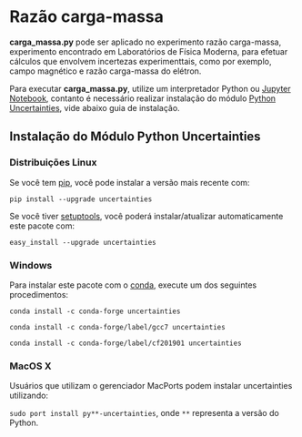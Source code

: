 # Razão carga-massa

**carga_massa.py** pode ser aplicado no experimento razão carga-massa, experimento encontrado em Laboratórios de Física Moderna, para efetuar cálculos que envolvem incertezas experimenttais, como por exemplo, campo magnético e razão carga-massa do elétron.

Para executar **carga_massa.py**, utilize um interpretador Python ou [Jupyter Notebook](https://jupyter.org/), contanto é necessário realizar instalação do módulo [Python Uncertainties](https://pythonhosted.org/uncertainties/), vide abaixo guia de instalação. 

## Instalação do Módulo Python Uncertainties

### Distribuições Linux

Se você tem [pip](https://pypi.org/project/pip/), você pode instalar a versão mais recente com:

```pip install --upgrade uncertainties```

Se você tiver [setuptools](https://pypi.org/project/setuptools/), você poderá instalar/atualizar automaticamente este pacote 
com:

```easy_install --upgrade uncertainties```

### Windows

Para instalar este pacote com o [conda](https://pypi.org/project/pip/), execute um dos seguintes procedimentos:

```conda install -c conda-forge uncertainties``` 

```conda install -c conda-forge/label/gcc7 uncertainties``` 

```conda install -c conda-forge/label/cf201901 uncertainties```

### MacOS X

 Usuários que utilizam o gerenciador MacPorts podem instalar uncertainties utilizando:
 
 ```sudo port install py**-uncertainties```, onde ```**``` representa a versão do Python. 
